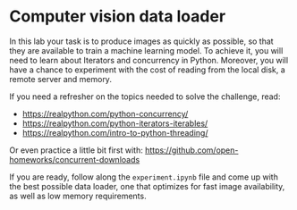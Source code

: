 # Computer vision data loader

In this lab your task is to produce images as quickly as possible, so that they are available to train a machine learning model. To achieve it, you will need to learn about Iterators and concurrency in Python. Moreover, you will have a chance to experiment with the cost of reading from the local disk, a remote server and memory.

If you need a refresher on the topics needed to solve the challenge, read:

* https://realpython.com/python-concurrency/
* https://realpython.com/python-iterators-iterables/
* https://realpython.com/intro-to-python-threading/

Or even practice a little bit first with: https://github.com/open-homeworks/concurrent-downloads


If you are ready, follow along the `experiment.ipynb` file and come up with the best possible data loader, one that optimizes for fast image availability, as well as low memory requirements.